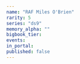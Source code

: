 ```yaml
---
name: "RAF Miles O'Brien"
rarity: 5
series: "ds9"
memory_alpha: ""
bigbook_tier:
events:
in_portal:
published: false
---
```

